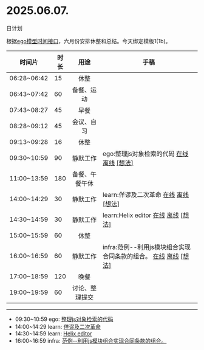 # 2025.06.07.
日计划

根据[ego模型时间接口](https://gitee.com/hyg/blog/blob/master/timeflow.md)，六月份安排休整和总结。今天绑定模版1(1b)。

| 时间片 | 时长 | 用途 | 手稿 |
| --- | --- | :---: | --- |
| 06:28~06:42 | 15 | 休整 |  |
| 06:43~07:42 | 60 | 备餐、运动 |  |
| 07:43~08:27 | 45 | 早餐 |  |
| 08:28~09:12 | 45 | 会议、自习 |  |
| 09:13~09:28 | 16 | 休整 |  |
| 09:30~10:59 | 90 | 静默工作 | ego:整理js对象检索的代码 [在线](http://simp.ly/p/j1SspP) [离线](../../draft/2025/20250607093000.md) <a href="mailto:huangyg@mars22.com?subject=关于2025.06.07.[ego:整理js对象检索的代码]任务&body=日期: 20250607%0D%0A序号: 5%0D%0A手稿:../../draft/2025/20250607093000.md%0D%0A---请勿修改邮件主题及以上内容 从下一行开始写您的想法---%0D%0A">[想法]</a> |
| 11:00~13:59 | 180 | 备餐、午餐午休 |  |
| 14:00~14:29 | 30 | 静默工作 | learn:佯谬及二次革命 [在线](http://simp.ly/p/8t3vlk) [离线](../../draft/2025/20250607140000.md) <a href="mailto:huangyg@mars22.com?subject=关于2025.06.07.[learn:佯谬及二次革命]任务&body=日期: 20250607%0D%0A序号: 7%0D%0A手稿:../../draft/2025/20250607140000.md%0D%0A---请勿修改邮件主题及以上内容 从下一行开始写您的想法---%0D%0A">[想法]</a> |
| 14:30~14:59 | 30 | 静默工作 | learn:Helix editor [在线](http://simp.ly/p/5k9gJy) [离线](../../draft/2025/20250607143000.md) <a href="mailto:huangyg@mars22.com?subject=关于2025.06.07.[learn:Helix editor]任务&body=日期: 20250607%0D%0A序号: 8%0D%0A手稿:../../draft/2025/20250607143000.md%0D%0A---请勿修改邮件主题及以上内容 从下一行开始写您的想法---%0D%0A">[想法]</a> |
| 15:00~15:59 | 60 | 休整 |  |
| 16:00~16:59 | 60 | 静默工作 | infra:范例--利用js模块组合实现合同条款的组合。 [在线](http://simp.ly/p/4QDThK) [离线](../../draft/2025/20250607160000.md) <a href="mailto:huangyg@mars22.com?subject=关于2025.06.07.[infra:范例--利用js模块组合实现合同条款的组合。]任务&body=日期: 20250607%0D%0A序号: 10%0D%0A手稿:../../draft/2025/20250607160000.md%0D%0A---请勿修改邮件主题及以上内容 从下一行开始写您的想法---%0D%0A">[想法]</a> |
| 17:00~18:59 | 120 | 晚餐 |  |
| 19:00~19:59 | 60 | 讨论、整理提交 |  |

---

- 09:30~10:59	ego: [整理js对象检索的代码](../../draft/2025/20250607.01.md)
- 14:00~14:29	learn: [佯谬及二次革命](../../draft/2025/20250607.02.md)
- 14:30~14:59	learn: [Helix editor](../../draft/2025/20250607.03.md)
- 16:00~16:59	infra: [范例--利用js模块组合实现合同条款的组合。](../../draft/2025/20250607.04.md)
